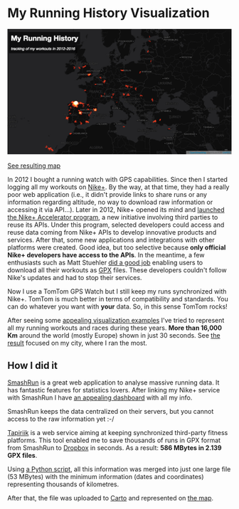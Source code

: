 # My Running History Visualization 

![A track highlighted on a map](./img/tracks.png "A track highlighted on a map")

[See resulting map](https://espinr.github.io/running/viz.html)

In 2012 I bought a running watch with GPS capabilities. Since then I started logging all my workouts on [Nike+](http://www.nike.com/es/es_es/c/nike-plus). By the way, at that time, they had a really poor web application (i.e., it didn't provide links to share runs or any information regarding altitude, no way to download raw information or accessing it via API…). Later in 2012, Nike+ opened its mind and [launched the Nike+ Accelerator program](http://news.nike.com/news/nike-launches-first-accelerator-program), a new initiative involving third parties to reuse its APIs. Under this program, selected developers could access and reuse data coming from Nike+ APIs to develop innovative products and services. After that, some new applications and integrations with other platforms were created. Good idea, but too selective because **only official Nike+ developers have access to the APIs**. In the meantime, a few enthusiasts such as Matt Stuehler [did a good job](https://mattstuehler.com/lab/NikePlus/) enabling users to download all their workouts as [GPX](http://www.topografix.com/gpx.asp) files. These developers couldn't follow Nike's updates and had to stop their services.

Now I use a TomTom GPS Watch but I still keep my runs synchronized with Nike+. TomTom is much better in terms of compatibility and standards. You can do whatever you want with **your** data. So, in this sense TomTom rocks! 

After seeing some [appealing visualization examples](http://radar.oreilly.com/2011/09/nike-plus-running-data.html) I've tried to represent all my running workouts and races during these years. **More than 16,000 Km** around the world (mostly Europe) shown in just 30 seconds. See [the result](https://espinr.github.io/running/viz.html) focused on my city, where I ran the most.

## How I did it

[SmashRun](http://smashrun.com) is a great web application to analyse massive running data. It has fantastic features for statistics lovers. After linking my Nike+ service with SmashRun I have [an appealing dashboard](http://smashrun.com/espinr) with all my info.

SmashRun keeps the data centralized on their servers, but you cannot access to the raw information yet :-/ 

[Tapiriik](https://tapiriik.com/) is a web service aiming at keeping synchronized third-party fitness platforms. This tool enabled me to save thousands of runs in GPX format from SmashRun to [Dropbox](https://www.dropbox.com/) in seconds. As a result: **586 MBytes in 2.139 GPX files**.

Using [a Python script](https://github.com/espinr/TCX-to-text), all this information was merged into just one large file (53 MBytes) with the minimum information (dates and coordinates) representing thousands of kilometres. 

After that, the file was uploaded to [Carto](https://carto.com) and represented on [the map](https://espinr.carto.com/viz/f9333dd6-cc50-11e6-834e-0e05a8b3e3d7/map).  
